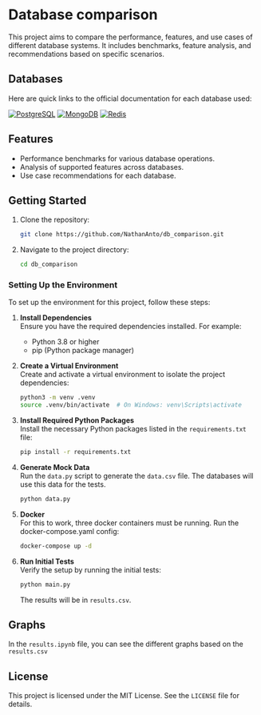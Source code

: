 # Database comparison
This project aims to compare the performance, features, and use cases of different database systems. It includes benchmarks, feature analysis, and recommendations based on specific scenarios.

## Databases
Here are quick links to the official documentation for each database used:

[![PostgreSQL](https://img.shields.io/badge/PostgreSQL-316192?style=for-the-badge&logo=postgresql&logoColor=white)](https://www.postgresql.org/)
[![MongoDB](https://img.shields.io/badge/MongoDB-47A248?style=for-the-badge&logo=mongodb&logoColor=white)](https://www.mongodb.com/)
[![Redis](https://img.shields.io/badge/Redis-DC382D?style=for-the-badge&logo=redis&logoColor=white)](https://redis.io/)

## Features
- Performance benchmarks for various database operations.
- Analysis of supported features across databases.
- Use case recommendations for each database.

## Getting Started
1. Clone the repository:
    ```bash
    git clone https://github.com/NathanAnto/db_comparison.git
    ```
2. Navigate to the project directory:
    ```bash
    cd db_comparison
    ```

### Setting Up the Environment
To set up the environment for this project, follow these steps:

1. **Install Dependencies**  
    Ensure you have the required dependencies installed. For example:
    - Python 3.8 or higher
    - pip (Python package manager)

2. **Create a Virtual Environment**  
    Create and activate a virtual environment to isolate the project dependencies:
    ```bash
    python3 -m venv .venv
    source .venv/bin/activate  # On Windows: venv\Scripts\activate
    ```

3. **Install Required Python Packages**  
    Install the necessary Python packages listed in the `requirements.txt` file:
    ```bash
    pip install -r requirements.txt
    ```

4. **Generate Mock Data**  
    Run the `data.py` script to generate the `data.csv` file. The databases will use this data
    for the tests.
    ```bash
    python data.py
    ```

5. **Docker**  
    For this to work, three docker containers must be running. Run the docker-compose.yaml config:
    ```bash
    docker-compose up -d
    ```

6. **Run Initial Tests**  
    Verify the setup by running the initial tests:
    ```bash
    python main.py
    ```
    The results will be in `results.csv`.

## Graphs
In the `results.ipynb` file, you can see the different graphs based on the `results.csv`

## License
This project is licensed under the MIT License. See the `LICENSE` file for details.
